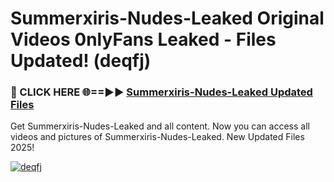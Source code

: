 # Summerxiris-Nudes-Leaked Original Videos 0nlyFans Leaked - Files Updated! (deqfj)

<h3>🔴 CLICK HERE 🌐==►► <a href="https://tinyurl.com/4mcuefdz" rel="nofollow">Summerxiris-Nudes-Leaked Updated Files</a></h3>

Get Summerxiris-Nudes-Leaked and all content. Now you can access all videos and pictures of Summerxiris-Nudes-Leaked. New Updated Files 2025!

[![deqfj](https://i.imgur.com/StAQSOY.gif)](https://tinyurl.com/4mcuefdz)
